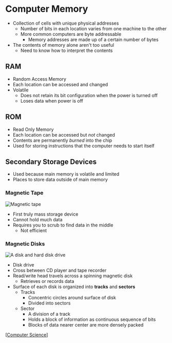 # Computer Memory

- Collection of cells with unique physical addresses
  - Number of bits in each location varies from one machine to the other
  - More common computers are byte addressable
    - Memory addresses are made up of a certain number of bytes
- The contents of memory alone aren't too useful
  - Need to know how to interpret the contents

## RAM

- Random Access Memory
- Each location can be accessed and changed
- Volatile
  - Does not retain its bit configuration when the power is turned off
  - Loses data when power is off

## ROM

- Read Only Memory
- Each location can be accessed but _not_ changed
- Contents are permanently _burned_ into the chip
- Used for storing instructions that the computer needs to start itself

## Secondary Storage Devices

- Used because main memory is volatile and limited
- Places to store data outside of main memory

### Magnetic Tape

![Magnetic tape](/assets/second-brain/2020-09-28-17-44-58.png)

- First truly mass storage device
- Cannot hold much data
- Requires you to scrub to find data in the middle
  - Not efficient

### Magnetic Disks

![A disk and hard disk drive](/assets/second-brain/2020-09-28-17-45-22.png)

- Disk drive
- Cross between CD player and tape recorder
- Read/write head travels across a spinning magnetic disk
  - Retrieves or records data
- Surface of each disk is organized into **tracks** and **sectors**
  - Tracks
    - Concentric circles around surface of disk
    - Divided into sectors
  - Sector
    - A division of a track
    - Holds a block of information as continuous sequence of bits
    - Blocks of data nearer center are more densely packed

[[Computer Science]]

[//begin]: # "Autogenerated link references for markdown compatibility"
[Computer Science]: computer-science "Computer Science"
[//end]: # "Autogenerated link references"